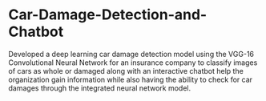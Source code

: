 # Car-Damage-Detection-and-Chatbot

Developed a deep learning car damage detection model using the VGG-16 Convolutional Neural Network for an insurance company to classify images of cars as whole or damaged along with an interactive chatbot help the organization gain information while also having the ability to check for car damages through the integrated neural network model.
